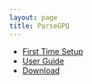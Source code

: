 ```yaml
---
layout: page
title: ParseGPQ
---
```


* [First Time Setup](FirstTimeSetup.md)
* [User Guide](UserGuide.md)
* [Download](Download.md)
